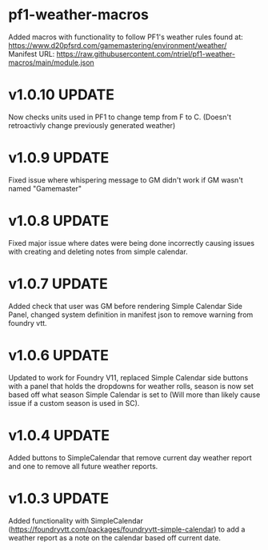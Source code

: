 # pf1-weather-macros
Added macros with functionality to follow PF1's weather rules found at:<br>
https://www.d20pfsrd.com/gamemastering/environment/weather/ <br>
Manifest URL: https://raw.githubusercontent.com/ntriel/pf1-weather-macros/main/module.json
# v1.0.10 UPDATE
Now checks units used in PF1 to change temp from F to C. (Doesn't retroactivly change previously generated weather)

# v1.0.9 UPDATE
Fixed issue where whispering message to GM didn't work if GM wasn't named "Gamemaster"

# v1.0.8 UPDATE
Fixed major issue where dates were being done incorrectly causing issues with creating and deleting notes from simple calendar.

# v1.0.7 UPDATE
Added check that user was GM before rendering Simple Calendar Side Panel, changed system definition in manifest json to remove warning from foundry vtt.

# v1.0.6 UPDATE
Updated to work for Foundry V11, replaced Simple Calendar side buttons with a panel that holds the dropdowns for weather rolls, season is now set based off what season Simple Calendar is set to (Will more than likely cause issue if a custom season is used in SC).

# v1.0.4 UPDATE
Added buttons to SimpleCalendar that remove current day weather report and one to remove all future weather reports.

# v1.0.3 UPDATE
Added functionality with SimpleCalendar (https://foundryvtt.com/packages/foundryvtt-simple-calendar) to add a weather report as a note on the calendar based off current date.
